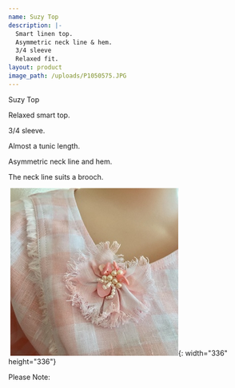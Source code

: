 ```yaml
---
name: Suzy Top
description: |-
  Smart linen top.
  Asymmetric neck line & hem.
  3/4 sleeve
  Relaxed fit.
layout: product
image_path: /uploads/P1050575.JPG
---
```


Suzy Top

Relaxed smart top.

3/4 sleeve.

Almost a tunic length.

Asymmetric neck line and hem.&nbsp;

The neck line suits a brooch.

&nbsp;![](/uploads/brooch-3.JPG){: width="336" height="336"}

Please Note:

&nbsp;